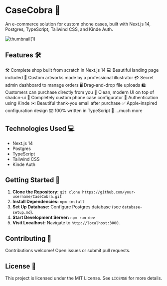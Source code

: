 # CaseCobra 🐍

An e-commerce solution for custom phone cases, built with Next.js 14, Postgres, TypeScript, Tailwind CSS, and Kinde Auth.

![thumbnail(1)](https://github.com/WaelTarabishi/Casecobra/assets/110033974/a9ed9a1f-4d9d-4b5d-85c4-b1bdea4b8e35)

## Features 🛠️

🛠️ Complete shop built from scratch in Next.js 14
💻 Beautiful landing page included
🎨 Custom artworks made by a professional illustrator
💳 Secret admin dashboard to manage orders
🖥️ Drag-and-drop file uploads
🛍️ Customers can purchase directly from you
🌟 Clean, modern UI on top of shadcn-ui
🛒 Completely custom phone case configurator
🔑 Authentication using Kinde
✉️ Beautiful thank-you email after purchase
✅ Apple-inspired configuration design
⌨️ 100% written in TypeScript
🎁 ...much more

## Technologies Used 💻

- Next.js 14
- Postgres
- TypeScript
- Tailwind CSS
- Kinde Auth

## Getting Started 🚀

1. **Clone the Repository:** `git clone https://github.com/your-username/CaseCobra.git`
2. **Install Dependencies:** `npm install`
3. **Set Up Database:** Configure Postgres database (see `database-setup.md`).
4. **Start Development Server:** `npm run dev`
5. **Visit Localhost:** Navigate to `http://localhost:3000`.

## Contributing 🤝

Contributions welcome! Open issues or submit pull requests.

## License 📝

This project is licensed under the MIT License. See `LICENSE` for more details.
